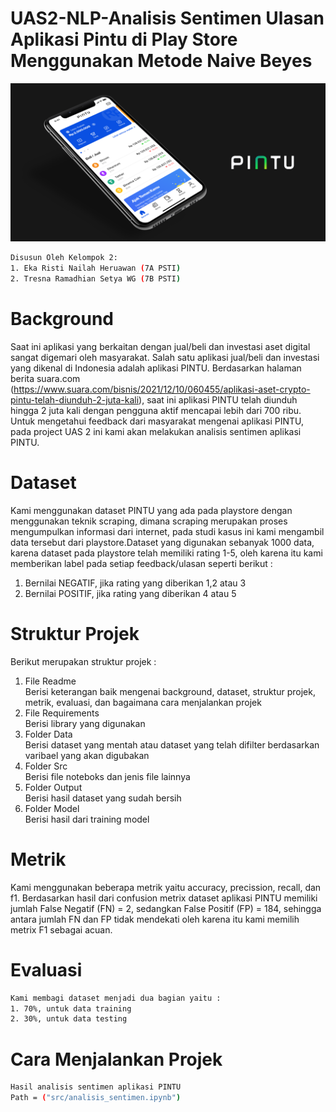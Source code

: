 # UAS2-NLP-Analisis Sentimen Ulasan Aplikasi Pintu di Play Store Menggunakan Metode Naive Beyes

![logo](Src/logo.png)


```bash 
Disusun Oleh Kelompok 2: 
1. Eka Risti Nailah Heruawan (7A PSTI)
2. Tresna Ramadhian Setya WG (7B PSTI)
```

# Background

Saat ini aplikasi yang berkaitan dengan jual/beli dan investasi aset digital sangat digemari oleh masyarakat. Salah satu aplikasi jual/beli dan investasi yang dikenal di Indonesia adalah aplikasi PINTU. Berdasarkan halaman berita suara.com (https://www.suara.com/bisnis/2021/12/10/060455/aplikasi-aset-crypto-pintu-telah-diunduh-2-juta-kali), saat ini aplikasi PINTU telah diunduh hingga 2 juta kali dengan pengguna aktif mencapai lebih dari 700 ribu. Untuk mengetahui feedback dari masyarakat mengenai aplikasi PINTU, pada project UAS 2 ini kami akan melakukan analisis sentimen aplikasi PINTU. 



# Dataset

Kami menggunakan dataset PINTU yang ada pada playstore dengan menggunakan teknik scraping, dimana scraping merupakan proses mengumpulkan informasi dari internet, pada studi kasus ini kami mengambil data tersebut dari playstore.Dataset yang digunakan sebanyak 1000 data, karena dataset pada playstore telah memiliki rating 1-5, oleh karena itu kami memberikan label pada setiap feedback/ulasan seperti berikut :
1. Bernilai NEGATIF, jika rating yang diberikan 1,2 atau 3
2. Bernilai POSITIF, jika rating yang diberikan 4 atau 5



# Struktur Projek

Berikut merupakan struktur projek :
1. File Readme\
   Berisi keterangan baik mengenai background, dataset, struktur projek, metrik, evaluasi, dan bagaimana cara menjalankan projek
2. File Requirements\
   Berisi library yang digunakan
4. Folder Data\
   Berisi dataset yang mentah atau dataset yang telah difilter berdasarkan varibael yang akan digubakan
5. Folder Src\
   Berisi file noteboks dan jenis file lainnya
6. Folder Output\
   Berisi hasil dataset yang sudah bersih
7. Folder Model\
   Berisi hasil dari training model 

  
  
# Metrik 

Kami menggunakan beberapa metrik yaitu accuracy, precission, recall, dan f1. Berdasarkan hasil dari confusion metrix dataset aplikasi PINTU memiliki jumlah False Negatif (FN) = 2, sedangkan False Positif (FP) = 184, sehingga antara jumlah FN dan FP tidak mendekati oleh karena itu kami memilih metrix F1 sebagai acuan.



# Evaluasi
```bash
Kami membagi dataset menjadi dua bagian yaitu :
1. 70%, untuk data training
2. 30%, untuk data testing
```

# Cara Menjalankan Projek 

```bash
Hasil analisis sentimen aplikasi PINTU
Path = ("src/analisis_sentimen.ipynb")
```

